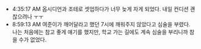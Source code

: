 
- 4:35:17 AM 옵시디언과 조테로 셋업하다가 너무 늦게 자게 되었다. 내일 컨디션 괜찮으려나 ㅜㅜ
- 8:59:13 AM 여준이가 깨어달라고 했던 7시에 깨워주지 않았다고 심술을 부렸다. 나는 처음에는 참고 좋게 얘기를 했지만, 학교 가는 길에도 계속 심술을 부리니까 참을 수가 없었다.